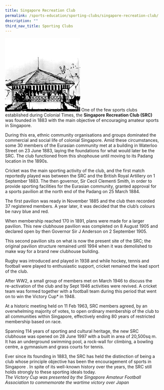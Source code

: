 ```yaml
---
title: Singapore Recreation Club
permalink: /sports-education/sporting-clubs/singapore-recreation-club/
description: ""
third_nav_title: Sporting Clubs
---
```

![Singapore Recreation Club](/images/Sport%20Education/Sporting%20Clubs/RecreationClub.jpeg)
One of the few sports clubs established during Colonial Times, the **Singapore Recreation Club (SRC)** was founded in 1883 with the main objective of encouraging amateur sports in Singapore.
  
During this era, ethnic community organisations and groups dominated the commercial and social life of colonial Singapore. Amid these circumstances, some 30 members of the Eurasian community met at a building in Waterloo Street on 23 June 1883, laying the foundations for what would later be the SRC. The club functioned from this shophouse until moving to its Padang location in the 1890s.
  
Cricket was the main sporting activity of the club, and the first match reportedly played was between the SRC and the British Royal Artillery on 1 September 1883. The then governor, Sir Cecil Clementi Smith, in order to provide sporting facilities for the Eurasian community, granted approval for a sports pavilion at the north end of the Padang on 25 March 1884.
  
The first pavilion was ready in November 1885 and the club then recorded 37 registered members. A year later, it was decided that the club’s colours be navy blue and red. 

When membership reached 170 in 1891, plans were made for a larger pavilion. This new clubhouse pavilion was completed on 8 August 1905 and declared open by then Governor Sir J Anderson on 2 September 1905.
  
This second pavilion sits on what is now the present site of the SRC; the original pavilion structure remained until 1994 when it was demolished to make way for a brand new clubhouse building.
  
Rugby was introduced and played in 1938 and while hockey, tennis and football were played to enthusiastic support, cricket remained the lead sport of the club.  
  
After WW2, a small group of members met on March 1946 to discuss the re-activation of the club and by Sept 1946 activities were revived. A cricket team was formed together with a football team during this period that went on to win the Victory Cup\* in 1948.  
  
At a historic meeting held on 11 Feb 1963, SRC members agreed, by an overwhelming majority of votes, to open ordinary membership of the club to all communities within Singapore, effectively ending 80 years of restricted membership based on race.  
  
Spanning 114 years of sporting and cultural heritage, the new SRC clubhouse was opened on 28 June 1997 with a built in area of 20,500sq m. It has an underground swimming pool, a rock-wall for climbing, a bowling centre, a gymnasium and grass courts for tennis.  
  
Ever since its founding in 1883, the SRC has held the distinction of being a club whose principle objective has been the encouragement of sports in Singapore . In spite of its well-known history over the years, the SRC still holds strongly to these sporting ideals today.  
*The Victory Cup was presented by the Singapore Amateur Football Association to commemorate the wartime victory over Japan*